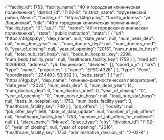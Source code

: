 {
    "facility_id": 1753,
    "facility_name": "40-я городская клиническая поликлиника",
    "district_id": "7-02-8",
    "district_name": "Фрунзенский район, Минск",
    "facility_url": "https:\/\/40gkp.by\/",
    "facility_address": "ул. Люцинская",
    "title": "40-я городская клиническая поликлиника",
    "facility_type": "0",
    "ap_1": "3",
    "name": "40-я городская клиническая поликлиника",
    "state": "public institution",
    "stats": [
        {
            "url": "https:\/\/40gkp.by\/",
            "dep_name": null,
            "date_year": null,
            "num_beds_dep": null,
            "num_deps_year": null,
            "num_doctors_dep": null,
            "num_doctors_med": 0,
            "year_of_closing": null,
            "year_of_opening": "2016",
            "num_nurse_in_hosp": null,
            "total_nub_staf_hosp": null,
            "beds_in_hospital_key": 2298,
            "num_beds_facility_year": null,
            "healthcare_facility_key": 1753
        }
    ],
    "med_id": 10266833,
    "address": "ул. Люцинская",
    "devices": [],
    "coord_x_y": {
        "crs": {
            "type": "name",
            "properties": {
                "name": "EPSG:4326"
            }
        },
        "type": "Point",
        "coordinates": [
            27.4403,
            53.932
        ]
    },
    "beds_stats": [
        {
            "url": "https:\/\/4gp.by\/",
            "dep_name": "клинико-диагностическая лаборатория",
            "date_year": "2023",
            "num_beds_dep": 0,
            "num_deps_year": 14,
            "num_doctors_dep": 0,
            "num_doctors_med": 0,
            "year_of_closing": "0",
            "year_of_opening": "0",
            "num_nurse_in_hosp": null,
            "total_nub_staf_hosp": null,
            "beds_in_hospital_key": 1753,
            "num_beds_facility_year": 0,
            "healthcare_facility_key": 749
        }
    ],
    "job_offers": [
        {
            "locality": null,
            "job_offer_key": 568,
            "date_of_data_update": null,
            "number_of_job_offers": null,
            "healthcare_facility_key": 1753,
            "number_of_job_offers_for_midlevel": null
        }
    ],
    "place_name": "Минск",
    "place_type": "city",
    "division_id": "7-02-8",
    "year_of_closing": null,
    "year_of_opening": "2016",
    "healthcare_facility_key": 1753,
    "administrative_division_id": "7-02-8"
}